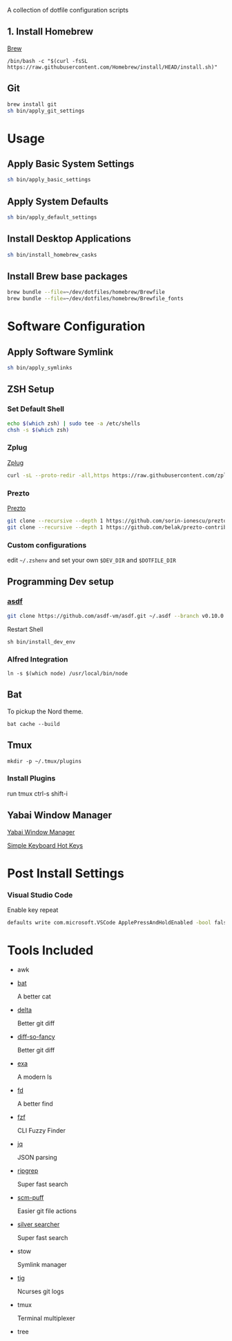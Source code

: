 A collection of dotfile configuration scripts

## 1. Install Homebrew

[Brew](http://brew.sh/)

```
/bin/bash -c "$(curl -fsSL https://raw.githubusercontent.com/Homebrew/install/HEAD/install.sh)"
```

## Git

```bash
brew install git
sh bin/apply_git_settings
```

# Usage

## Apply Basic System Settings

```bash
sh bin/apply_basic_settings
```

## Apply System Defaults

```bash
sh bin/apply_default_settings
```

## Install Desktop Applications

```bash
sh bin/install_homebrew_casks
```

## Install Brew base packages

```bash
brew bundle --file=~/dev/dotfiles/homebrew/Brewfile
brew bundle --file=~/dev/dotfiles/homebrew/Brewfile_fonts
```

# Software Configuration

## Apply Software Symlink

```bash
sh bin/apply_symlinks
```

## ZSH Setup

### Set Default Shell

```bash
echo $(which zsh) | sudo tee -a /etc/shells
chsh -s $(which zsh)
```

### Zplug

[Zplug](https://github.com/zplug/zplug)

```bash
curl -sL --proto-redir -all,https https://raw.githubusercontent.com/zplug/installer/master/installer.zsh | zsh
```

### Prezto

[Prezto](https://github.com/sorin-ionescu/prezto.git)

```bash
git clone --recursive --depth 1 https://github.com/sorin-ionescu/prezto.git "${ZDOTDIR:-$HOME}/.zprezto"
git clone --recursive --depth 1 https://github.com/belak/prezto-contrib  "${ZDOTDIR:-$HOME}/.zprezto/contrib"
```

### Custom configurations

edit `~/.zshenv` and set your own `$DEV_DIR` and `$DOTFILE_DIR`

## Programming Dev setup

### [asdf](https://github.com/asdf-vm/asdf)

```bash
git clone https://github.com/asdf-vm/asdf.git ~/.asdf --branch v0.10.0
````

Restart Shell

```shell
sh bin/install_dev_env
```

### Alfred Integration

```shell
ln -s $(which node) /usr/local/bin/node
```

## Bat

To pickup the Nord theme.

```shell
bat cache --build
```

## Tmux

    mkdir -p ~/.tmux/plugins

### Install Plugins

run tmux ctrl-s shift-i

## Yabai Window Manager

[Yabai Window Manager](https://github.com/koekeishiya/yabai)

[Simple Keyboard Hot Keys](https://github.com/koekeishiya/skhd)


# Post Install Settings

### Visual Studio Code

Enable key repeat

```bash
defaults write com.microsoft.VSCode ApplePressAndHoldEnabled -bool false
```

# Tools Included

- awk
- [bat](https://github.com/sharkdp/bat)

  A better cat

- [delta](https://github.com/dandavison/delta)

  Better git diff

- [diff-so-fancy](https://github.com/so-fancy/diff-so-fancy)

  Better git diff

- [exa](https://github.com/ogham/exa)

  A modern ls

- [fd](https://github.com/sharkdp/fd)

  A better find

- [fzf](https://github.com/junegunn/fzf)

  CLI Fuzzy Finder

- [jq](https://github.com/stedolan/jq)

  JSON parsing

- [ripgrep](https://github.com/BurntSushi/ripgrep)

  Super fast search

- [scm-puff](https://github.com/mroth/scmpuff)

  Easier git file actions

- [silver searcher](https://github.com/ggreer/the_silver_searcher)

  Super fast search

- stow

  Symlink manager

- [tig](https://github.com/jonas/tig)

  Ncurses git logs

- tmux

  Terminal multiplexer

- tree
